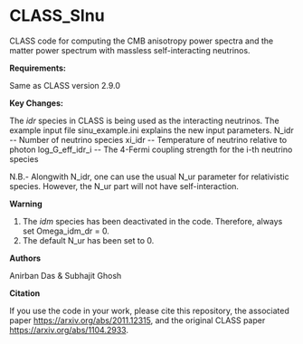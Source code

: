# CLASS_SInu
CLASS code for computing the CMB anisotropy power spectra and the matter power spectrum with massless self-interacting neutrinos.

**Requirements:**

Same as CLASS version 2.9.0

**Key Changes:**

The _idr_ species in CLASS is being used as the interacting neutrinos. The example input file sinu_example.ini explains the new input parameters.
N_idr -- Number of neutrino species
xi_idr -- Temperature of neutrino relative to photon
log_G_eff_idr_i -- The 4-Fermi coupling strength for the i-th neutrino species

N.B.- Alongwith N_idr, one can use the usual N_ur parameter for relativistic species. However, the N_ur part will not have self-interaction.

**Warning**
1. The _idm_ species has been deactivated in the code. Therefore, always set Omega_idm_dr = 0.
2. The default N_ur has been set to 0.

**Authors**

Anirban Das & Subhajit Ghosh

**Citation**

If you use the code in your work, please cite this repository, the associated paper https://arxiv.org/abs/2011.12315, and the original CLASS paper https://arxiv.org/abs/1104.2933.

